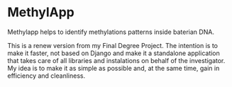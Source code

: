 # MethylApp
Methylapp helps to identify methylations patterns inside baterian DNA.

This is a renew version from my Final Degree Project. The intention is to make it faster, not based on Django and make it a standalone application that takes care of all libraries and instalations on behalf of the investigator.
My idea is to make it as simple as possible and, at the same time, gain in efficiency and cleanliness.
